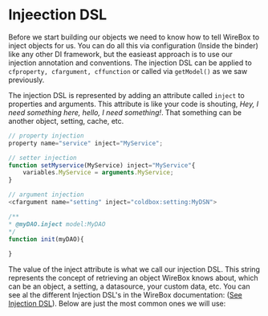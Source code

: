 # Injeection DSL

Before we start building our objects we need to know how to tell WireBox to inject objects for us. You can do all this via configuration (Inside the binder) like any other DI framework, but the easieast approach is to use our injection annotation and conventions. The injection DSL can be applied to `cfproperty, cfargument, cffunction` or called via `getModel()` as we saw previously. 

The injection DSL is represented by adding an attribute called `inject` to properties and arguments. This attribute is like your code is shouting, *Hey, I need something here, hello, I need something!*. That something can be another object, setting, cache, etc.

```js
// property injection
property name="service" inject="MyService";

// setter injection
function setMyservice(MyService) inject="MyService"{
	variables.MyService = arguments.MyService;
}

// argument injection
<cfargument name="setting" inject="coldbox:setting:MyDSN">

/**
* @myDAO.inject model:MyDAO
*/
function init(myDAO){
	
}
```

The value of the inject attribute is what we call our injection DSL. This string represents the concept of retrieving an object WireBox knows about, which can be an object, a setting, a datasource, your custom data, etc. You can see al the different Injection DSL's in the WireBox documentation: ([See Injection DSL](http://wiki.coldbox.org/wiki/WireBox.cfm#Injection_DSL)). Below are just the most common ones we will use:

